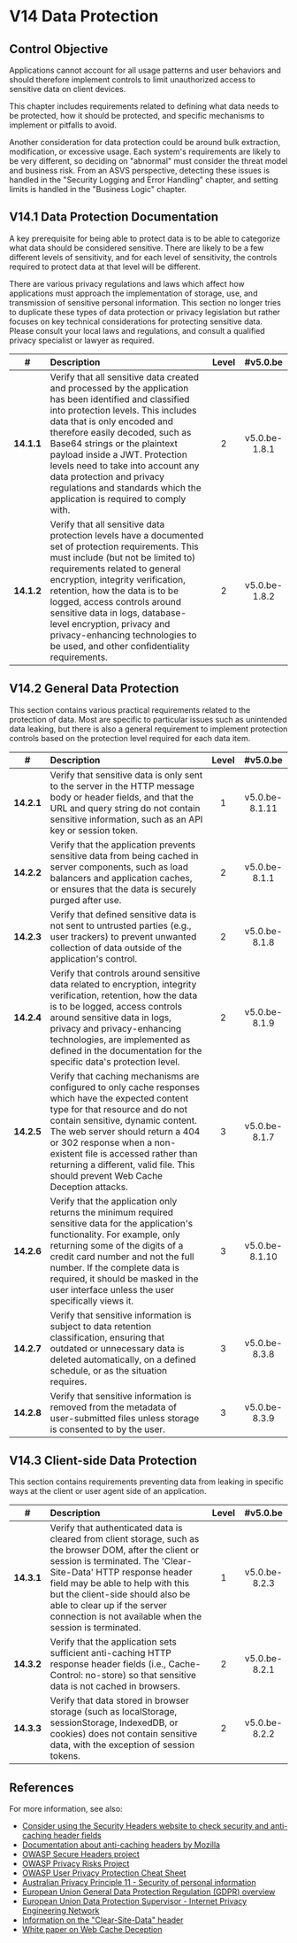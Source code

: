 # V14 Data Protection

## Control Objective

Applications cannot account for all usage patterns and user behaviors and should therefore implement controls to limit unauthorized access to sensitive data on client devices.

This chapter includes requirements related to defining what data needs to be protected, how it should be protected, and specific mechanisms to implement or pitfalls to avoid.

Another consideration for data protection could be around bulk extraction, modification, or excessive usage. Each system's requirements are likely to be very different, so deciding on "abnormal" must consider the threat model and business risk. From an ASVS perspective, detecting these issues is handled in the "Security Logging and Error Handling" chapter, and setting limits is handled in the "Business Logic" chapter.

## V14.1 Data Protection Documentation

A key prerequisite for being able to protect data is to be able to categorize what data should be considered sensitive. There are likely to be a few different levels of sensitivity, and for each level of sensitivity, the controls required to protect data at that level will be different.

There are various privacy regulations and laws which affect how applications must approach the implementation of storage, use, and transmission of sensitive personal information. This section no longer tries to duplicate these types of data protection or privacy legislation but rather focuses on key technical considerations for protecting sensitive data. Please consult your local laws and regulations, and consult a qualified privacy specialist or lawyer as required.

| # | Description | Level | #v5.0.be |
| :---: | :--- | :---: | :---: |
| **14.1.1** | Verify that all sensitive data created and processed by the application has been identified and classified into protection levels. This includes data that is only encoded and therefore easily decoded, such as Base64 strings or the plaintext payload inside a JWT. Protection levels need to take into account any data protection and privacy regulations and standards which the application is required to comply with. | 2 | v5.0.be-1.8.1 |
| **14.1.2** | Verify that all sensitive data protection levels have a documented set of protection requirements. This must include (but not be limited to) requirements related to general encryption, integrity verification, retention, how the data is to be logged, access controls around sensitive data in logs, database-level encryption, privacy and privacy-enhancing technologies to be used, and other confidentiality requirements. | 2 | v5.0.be-1.8.2 |

## V14.2 General Data Protection

This section contains various practical requirements related to the protection of data. Most are specific to particular issues such as unintended data leaking, but there is also a general requirement to implement protection controls based on the protection level required for each data item.

| # | Description | Level | #v5.0.be |
| :---: | :--- | :---: | :---: |
| **14.2.1** | Verify that sensitive data is only sent to the server in the HTTP message body or header fields, and that the URL and query string do not contain sensitive information, such as an API key or session token. | 1 | v5.0.be-8.1.11 |
| **14.2.2** | Verify that the application prevents sensitive data from being cached in server components, such as load balancers and application caches, or ensures that the data is securely purged after use. | 2 | v5.0.be-8.1.1 |
| **14.2.3** | Verify that defined sensitive data is not sent to untrusted parties (e.g., user trackers) to prevent unwanted collection of data outside of the application's control. | 2 | v5.0.be-8.1.8 |
| **14.2.4** | Verify that controls around sensitive data related to encryption, integrity verification, retention, how the data is to be logged, access controls around sensitive data in logs, privacy and privacy-enhancing technologies, are implemented as defined in the documentation for the specific data's protection level. | 2 | v5.0.be-8.1.9 |
| **14.2.5** | Verify that caching mechanisms are configured to only cache responses which have the expected content type for that resource and do not contain sensitive, dynamic content. The web server should return a 404 or 302 response when a non-existent file is accessed rather than returning a different, valid file. This should prevent Web Cache Deception attacks. | 3 | v5.0.be-8.1.7 |
| **14.2.6** | Verify that the application only returns the minimum required sensitive data for the application's functionality. For example, only returning some of the digits of a credit card number and not the full number. If the complete data is required, it should be masked in the user interface unless the user specifically views it. | 3 | v5.0.be-8.1.10 |
| **14.2.7** | Verify that sensitive information is subject to data retention classification, ensuring that outdated or unnecessary data is deleted automatically, on a defined schedule, or as the situation requires. | 3 | v5.0.be-8.3.8 |
| **14.2.8** | Verify that sensitive information is removed from the metadata of user-submitted files unless storage is consented to by the user. | 3 | v5.0.be-8.3.9 |

## V14.3 Client-side Data Protection

This section contains requirements preventing data from leaking in specific ways at the client or user agent side of an application.

| # | Description | Level | #v5.0.be |
| :---: | :--- | :---: | :---: |
| **14.3.1** | Verify that authenticated data is cleared from client storage, such as the browser DOM, after the client or session is terminated. The 'Clear-Site-Data' HTTP response header field may be able to help with this but the client-side should also be able to clear up if the server connection is not available when the session is terminated. | 1 | v5.0.be-8.2.3 |
| **14.3.2** | Verify that the application sets sufficient anti-caching HTTP response header fields (i.e., Cache-Control: no-store) so that sensitive data is not cached in browsers. | 2 | v5.0.be-8.2.1 |
| **14.3.3** | Verify that data stored in browser storage (such as localStorage, sessionStorage, IndexedDB, or cookies) does not contain sensitive data, with the exception of session tokens. | 2 | v5.0.be-8.2.2 |

## References

For more information, see also:

* [Consider using the Security Headers website to check security and anti-caching header fields](https://securityheaders.com/)
* [Documentation about anti-caching headers by Mozilla](https://developer.mozilla.org/en-US/docs/Web/HTTP/Caching)
* [OWASP Secure Headers project](https://owasp.org/www-project-secure-headers/)
* [OWASP Privacy Risks Project](https://owasp.org/www-project-top-10-privacy-risks/)
* [OWASP User Privacy Protection Cheat Sheet](https://cheatsheetseries.owasp.org/cheatsheets/User_Privacy_Protection_Cheat_Sheet.html)
* [Australian Privacy Principle 11 - Security of personal information](https://www.oaic.gov.au/privacy/australian-privacy-principles/australian-privacy-principles-guidelines/chapter-11-app-11-security-of-personal-information)
* [European Union General Data Protection Regulation (GDPR) overview](https://www.edps.europa.eu/data-protection_en)
* [European Union Data Protection Supervisor - Internet Privacy Engineering Network](https://www.edps.europa.eu/data-protection/ipen-internet-privacy-engineering-network_en)
* [Information on the "Clear-Site-Data" header](https://developer.mozilla.org/en-US/docs/Web/HTTP/Headers/Clear-Site-Data)
* [White paper on Web Cache Deception](https://www.blackhat.com/docs/us-17/wednesday/us-17-Gil-Web-Cache-Deception-Attack-wp.pdf)
